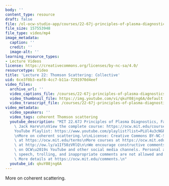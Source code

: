 ```yaml
---
body: ''
content_type: resource
draft: false
file: /ol-ocw-studio-app/courses/22-67j-principles-of-plasma-diagnostics-fall-2023/ocw_2267_lecture22_thomson_scattering_3_360p_16_9.mp4
file_size: 157553948
file_type: video/mp4
image_metadata:
  caption: ''
  credit: ''
  image-alt: ''
learning_resource_types:
- Lecture Videos
license: https://creativecommons.org/licenses/by-nc-sa/4.0/
resourcetype: Video
title: 'Lecture 22: Thomson Scattering: Collective'
uid: 6ce3f0b3-eaf8-4cc7-b11a-7291970d4eef
video_files:
  archive_url: ''
  video_captions_file: /courses/22-67j-principles-of-plasma-diagnostics-fall-2023/1r3HkwRUZliJL1q4V22wF8PkO6Dg2pKcG_transcript.webvtt
  video_thumbnail_file: https://img.youtube.com/vi/qkuY08jng6A/default.jpg
  video_transcript_file: /courses/22-67j-principles-of-plasma-diagnostics-fall-2023/1r3HkwRUZliJL1q4V22wF8PkO6Dg2pKcG_transcript.pdf
video_metadata:
  video_speakers: ''
  video_tags: coherent Thomson scattering
  youtube_description: "MIT 22.67J Principles of Plasma Diagnostics, Fall 2023\nInstructor:\
    \ Jack Hare\n\nView the complete course: https://ocw.mit.edu/courses/22-67j-principles-of-plasma-diagnostics-fall-2023/\n\
    YouTube Playlist: https://www.youtube.com/playlist?list=PLUl4u3cNGP61wK-NwYKZMuABl_eHBmhu4\n\
    \nMore on coherent scattering.\n\nLicense: Creative Commons BY-NC-SA\nMore information\
    \ at https://ocw.mit.edu/terms\nMore courses at https://ocw.mit.edu\nSupport OCW\
    \ at http://ow.ly/a1If50zVRlQ\n\nWe encourage constructive comments and discussion\
    \ on OCW\u2019s YouTube and other social media channels. Personal attacks, hate\
    \ speech, trolling, and inappropriate comments are not allowed and may be removed.\
    \ More details at https://ocw.mit.edu/comments.\n"
  youtube_id: qkuY08jng6A
---
```

More on coherent scattering.